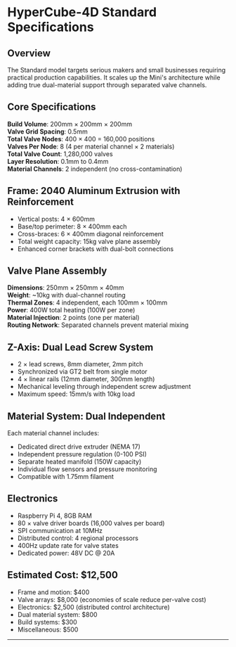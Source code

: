 # HyperCube-4D Standard Specifications

## Overview
The Standard model targets serious makers and small businesses requiring practical production capabilities. It scales up the Mini's architecture while adding true dual-material support through separated valve channels.

## Core Specifications
**Build Volume**: 200mm × 200mm × 200mm  
**Valve Grid Spacing**: 0.5mm  
**Total Valve Nodes**: 400 × 400 = 160,000 positions  
**Valves Per Node**: 8 (4 per material channel × 2 materials)  
**Total Valve Count**: 1,280,000 valves  
**Layer Resolution**: 0.1mm to 0.4mm  
**Material Channels**: 2 independent (no cross-contamination)

## Frame: 2040 Aluminum Extrusion with Reinforcement
- Vertical posts: 4 × 600mm
- Base/top perimeter: 8 × 400mm each
- Cross-braces: 6 × 400mm diagonal reinforcement
- Total weight capacity: 15kg valve plane assembly
- Enhanced corner brackets with dual-bolt connections

## Valve Plane Assembly
**Dimensions**: 250mm × 250mm × 40mm  
**Weight**: ~10kg with dual-channel routing  
**Thermal Zones**: 4 independent, each 100mm × 100mm  
**Power**: 400W total heating (100W per zone)  
**Material Injection**: 2 points (one per material)  
**Routing Network**: Separated channels prevent material mixing

## Z-Axis: Dual Lead Screw System
- 2 × lead screws, 8mm diameter, 2mm pitch
- Synchronized via GT2 belt from single motor
- 4 × linear rails (12mm diameter, 300mm length)
- Mechanical leveling through independent screw adjustment
- Maximum speed: 15mm/s with 10kg load

## Material System: Dual Independent
Each material channel includes:
- Dedicated direct drive extruder (NEMA 17)
- Independent pressure regulation (0-100 PSI)
- Separate heated manifold (150W capacity)
- Individual flow sensors and pressure monitoring
- Compatible with 1.75mm filament

## Electronics
- Raspberry Pi 4, 8GB RAM
- 80 × valve driver boards (16,000 valves per board)
- SPI communication at 10MHz
- Distributed control: 4 regional processors
- 400Hz update rate for valve states
- Dedicated power: 48V DC @ 20A

## Estimated Cost: $12,500
- Frame and motion: $400
- Valve arrays: $8,000 (economies of scale reduce per-valve cost)
- Electronics: $2,500 (distributed control architecture)
- Dual material system: $800
- Build systems: $300
- Miscellaneous: $500

---
